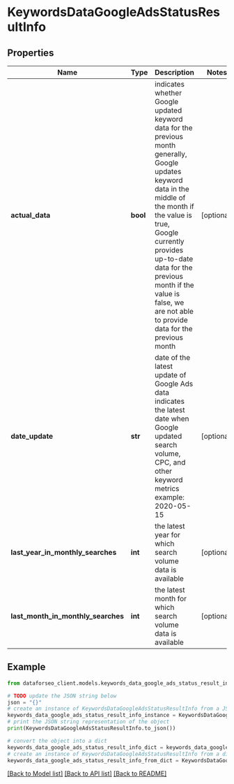 # KeywordsDataGoogleAdsStatusResultInfo


## Properties

Name | Type | Description | Notes
------------ | ------------- | ------------- | -------------
**actual_data** | **bool** | indicates whether Google updated keyword data for the previous month generally, Google updates keyword data in the middle of the month if the value is true, Google currently provides up-to-date data for the previous month if the value is false, we are not able to provide data for the previous month | [optional] 
**date_update** | **str** | date of the latest update of Google Ads data indicates the latest date when Google updated search volume, CPC, and other keyword metrics example: 2020-05-15 | [optional] 
**last_year_in_monthly_searches** | **int** | the latest year for which search volume data is available | [optional] 
**last_month_in_monthly_searches** | **int** | the latest month for which search volume data is available | [optional] 

## Example

```python
from dataforseo_client.models.keywords_data_google_ads_status_result_info import KeywordsDataGoogleAdsStatusResultInfo

# TODO update the JSON string below
json = "{}"
# create an instance of KeywordsDataGoogleAdsStatusResultInfo from a JSON string
keywords_data_google_ads_status_result_info_instance = KeywordsDataGoogleAdsStatusResultInfo.from_json(json)
# print the JSON string representation of the object
print(KeywordsDataGoogleAdsStatusResultInfo.to_json())

# convert the object into a dict
keywords_data_google_ads_status_result_info_dict = keywords_data_google_ads_status_result_info_instance.to_dict()
# create an instance of KeywordsDataGoogleAdsStatusResultInfo from a dict
keywords_data_google_ads_status_result_info_from_dict = KeywordsDataGoogleAdsStatusResultInfo.from_dict(keywords_data_google_ads_status_result_info_dict)
```
[[Back to Model list]](../README.md#documentation-for-models) [[Back to API list]](../README.md#documentation-for-api-endpoints) [[Back to README]](../README.md)


